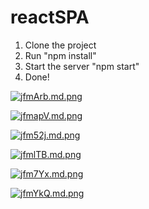 # reactSPA

1. Clone the project
2. Run "npm install"
3. Start the server "npm start"
4. Done!


[![jfmArb.md.png](https://iili.io/jfmArb.md.png)](https://freeimage.host/i/jfmArb)

[![jfmapV.md.png](https://iili.io/jfmapV.md.png)](https://freeimage.host/i/jfmapV)

[![jfm52j.md.png](https://iili.io/jfm52j.md.png)](https://freeimage.host/i/jfm52j)

[![jfmlTB.md.png](https://iili.io/jfmlTB.md.png)](https://freeimage.host/i/jfmlTB)

[![jfm7Yx.md.png](https://iili.io/jfm7Yx.md.png)](https://freeimage.host/i/jfm7Yx)

[![jfmYkQ.md.png](https://iili.io/jfmYkQ.md.png)](https://freeimage.host/i/jfmYkQ)


